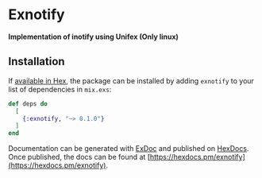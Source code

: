 # Exnotify

**Implementation of inotify using Unifex (Only linux)**

## Installation

If [available in Hex](https://hex.pm/docs/publish), the package can be installed
by adding `exnotify` to your list of dependencies in `mix.exs`:

```elixir
def deps do
  [
    {:exnotify, "~> 0.1.0"}
  ]
end
```

Documentation can be generated with [ExDoc](https://github.com/elixir-lang/ex_doc)
and published on [HexDocs](https://hexdocs.pm). Once published, the docs can
be found at [https://hexdocs.pm/exnotify](https://hexdocs.pm/exnotify).

